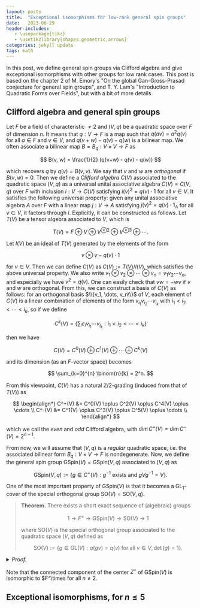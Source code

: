 ```yaml
---
layout: posts
title:  "Exceptional isomorphisms for low-rank general spin groups"
date:   2023-06-29
header-includes:
   - \usepackage{tikz}
   - \usetikzlibrary{shapes.geometric,arrows}
categories: jekyll update
tags: math
---
```


In this post, we define general spin groups via Clifford algebra and give exceptional isomorphisms with other groups for low rank cases.
This post is based on the chapter 2 of M. Emory's "On the global Gan-Gross-Prasad conjecture for general spin groups", and T. Y. Lam's "Introduction to Quadratic Forms over Fields", but with a bit of more details.

## Clifford algebra and general spin groups

Let $F$ be a field of characteristic $\neq 2$ and $(V, q)$ be a quadratic space over $F$ of dimension $n$.
It means that $q: V \to F$ is a map such that $q(av) = a^2 q(v)$ for all $a \in F$ and $v \in V$, and $q(v + w) - q(v) - q(w)$ is a bilinear map.
We often associate a bilinear map $B = B_q: V \times V \to F$ as

$$
B(v, w) = \frac{1}{2} (q(v+w) - q(v) - q(w))
$$

which recovers $q$ by $q(v) = B(v, v)$.
We say that $v$ and $w$ are *orthogonal* if $B(v, w) = 0$.
Then we define a *Clifford algebra* $C(V)$ associated to the quadratic space $(V, q)$ as a universal unital associative algebra $C(V) = C(V, q)$ over $F$ with inclusion $i: V \to C(V)$ satisfying $i(v)^2 = q(v)\cdot 1$ for all $v \in V$.
It satisfies the following universal property: given any unital associative algebra $A$ over $F$ with a linear map $j: V \to A$ satisfying $j(v)^2 = q(v) \cdot 1_A$ for all $v \in V$, it factors through $i$.
Explicitly, it can be constructed as follows.
Let $T(V)$ be a tensor algebra associated to $V$, which is

$$
T(V) = F \oplus V \oplus V^{\otimes 2} \oplus V^{\otimes 3} \oplus \cdots.
$$

Let $I(V)$ be an ideal of $T(V)$ generated by the elements of the form

$$
v \otimes v - q(v)\cdot 1
$$

for $v \in V$. Then we can define $C(V)$ as $C(V):= T(V) / I(V)$, which satisfies the above universal property.
We also write $v_1 \otimes v_2 \otimes \cdots \otimes v_n = v_1 v_2 \cdots v_n$, and especially we have $v^2 = q(v)$.
One can easily check that $vw = -wv$ if $v$ and $w$ are orthogonal.
From this, we can construct a basis of $C(V)$ as follows: for an orthogonal basis $\\{v_1, \dots, v_n\\}$ of $V$, each element of $C(V)$ is a linear combination of elements of the form $v_{i_1}v_{i_2} \cdots v_{i_k}$ with $i_1 < i_2 < \cdots < i_k$, so if we define

$$
C^k(V) = \left\{ \sum_i c_i v_{i_1} \cdots v_{i_k} : i_1 < i_2 < \cdots < i_k\right\}
$$

then we have

$$
C(V) = C^0(V) \oplus C^1(V) \oplus \cdots \oplus C^k(V)
$$

and its dimension (as an $F$-vector space) becomes 

$$
\sum_{k=0}^{n} \binom{n}{k} = 2^n.
$$

From this viewpoint, $C(V)$ has a natural $\mathbb{Z} / 2$-grading (induced from that of $T(V)$) as

$$
\begin{align*}
    C^+(V) &= C^0(V) \oplus C^2(V) \oplus C^4(V) \oplus \cdots \\
    C^-(V) &= C^1(V) \oplus C^3(V) \oplus C^5(V) \oplus \cdots \\
\end{align*}
$$

which we call the *even* and *odd* Clifford algebra, with $\dim C^+(V) = \dim C^-(V) = 2^{n-1}$.
<!-- Note that, when $q = 0$ (i.e. $V$ is totally isotropic), then the Clifford algebra $C(V, 0)$ is isomorphic to the exterior algebra $\Lambda(V)$ of $V$. -->

From now, we will assume that $(V, q)$ is a *regular* quadratic space, i.e. the associated bilinear form $B_q: V \times V \to F$ is nondegenerate.
Now, we define the general spin group $\mathrm{GSpin}(V) = \mathrm{GSpin}(V, q)$ associated to $(V, q)$ as

$$
\mathrm{GSpin}(V, q):= \{ g\in C^+(V) : g^{-1} \text{ exists and } gVg^{-1} = V\}.
$$

One of the most important property of $\mathrm{GSpin}(V)$ is that it becomes a $\mathrm{GL}_1$-cover of the special orthogonal group $\mathrm{SO}(V) = \mathrm{SO}(V, q)$.

> **Theorem.** There exists a short exact sequence of (algebraic) groups
>
> $$
> 1 \to F^\times \to \mathrm{GSpin}(V) \to \mathrm{SO}(V) \to 1
> $$
>
> where $\mathrm{SO}(V)$ is the special orthogonal group associated to the quadratic space $(V, q)$ defined as
>
> $$
> \mathrm{SO}(V):= \{g \in \mathrm{GL}(V): q(gv) = q(v)\text{ for all }v \in V, \det(g) = 1\}.
> $$
<details>
<summary><i>Proof.</i></summary>

First, we need to defined the maps occur in the exact sequence. The first map $\iota: F^\times \to \mathrm{GSpin}(V)$ is given by the natural inclusion $F^\times \hookrightarrow F \hookrightarrow C^0(V) \hookrightarrow C^+(V)$, whose image is $C^0(V)^\times \simeq F^\times$ (and injective).
For the second map, we define $p: \mathrm{GSpin}(V) \to \mathrm{SO}(V)$ as

$$
p(g): v \mapsto gvg^{-1}.
$$

This is well-defined as a may $\mathrm{GSpin}(V) \to \mathrm{GL}(V)$ by definition of $\mathrm{GSpin}(V)$ (we have $p(g)^{-1} = p(g^{-1})$), and it also preserves the quadratic form since

$$
q(gvg^{-1}) = (gvg^{-1})^{2} = gv^{2}g^{-1} = q(v) \cdot gg^{-1} = q(v).
$$

Also, it has determinant 1 since it is a conjugate of the identity map $v \mapsto v$.
Hence its image is in $\mathrm{SO}(V)$.
To prove surjectivity of $p$, we use the following theorem:

<blockquote>
<i>Theorem (Cartan-Dieudonné)</i> Let $(V, q)$ be a regular quadratic space of dimension $n$. Then every $\sigma \in \mathrm{O}(V, q)$ is a product of at most $n$ reflections. In other words, there exists anistropic vectors $w_1, \dots, w_r \in V$ with $r \leq n$ such that $\sigma = \tau_{w_1} \cdots \tau_{w_r}$, where

$$
\tau_w(v):= v - \frac{2B_q(v, w)}{q(w)}y.
$$
</blockquote>

Proof of the theorem can be found in [Lam, page 20].
Now, if $\sigma = \tau_{w_1} \cdots \tau_{w_r} \in \mathrm{SO}(V)$, then $\det(\sigma) = 1 = \det(\tau_{w_1}) \cdots \det(\tau_{w_r}) = (-1)^r$ and $r$ should be even.
So it is enough to show that every product of two reflections, $\tau_{w} \tau_{w'}$, is in the image of $p$.
In fact, a direct computation gives that in $C(V)$, we have

$$
\tau_y(x) = x - \frac{2B_q(x, y)}{q(y)} y = x - \frac{(xy + yx)}{q(y)} y = -yxy^{-1}
$$

hence 

$$
\tau_y(\tau_{y'}(x)) = -y(-y'xy'^{-1})y^{-1} = (yy')x(yy')^{-1}
$$

and $\tau_y \tau_y' = p(yy')$.

Obviously, we have $\mathrm{img}(\iota) \subset \ker(p)$ since $\mathrm{img}(\iota)$ lies in the center of $\mathrm{GSpin}(V)$.
For the reverse inclusion, it is equivalent to $Z(C(V)) = C^0(V) \simeq F$, which is true because Clifford algebras are central simple.
</details>

Note that the connected component of the center $Z^\circ$ of $\mathrm{GSpin}(V)$ is isomorphic to $F^\times for all $n \neq 2$.



## Exceptional isomorphisms, for $n \leq 5$

